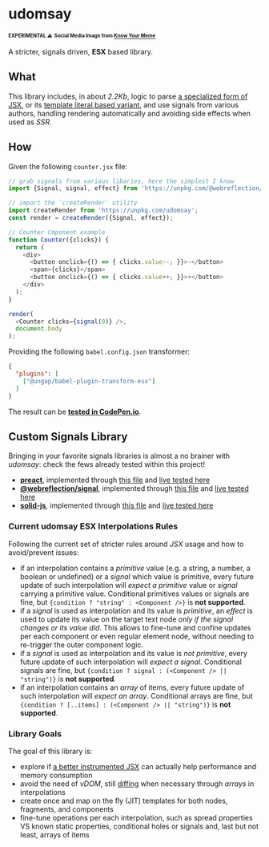 # udomsay

<sup><sub>**EXPERIMENTAL** ⚠</sub></sup> <sup><sub>**Social Media Image from [Know Your Meme](https://knowyourmeme.com/memes/you-dont-say--3)**</sub></sup>

A stricter, signals driven, **ESX** based library.

## What

This library includes, in about *2.2Kb*, logic to parse [a specialized form of JSX](https://github.com/ungap/babel-plugin-transform-esx#readme), or its [template literal based variant](https://github.com/ungap/esx#reade), and use signals from various authors, handling rendering automatically and avoiding side effects when used as *SSR*.

## How

Given the following `counter.jsx` file:
```js
// grab signals from various libaries, here the simplest I know
import {Signal, signal, effect} from 'https://unpkg.com/@webreflection/signal';

// import the `createRender` utility
import createRender from 'https://unpkg.com/udomsay';
const render = createRender({Signal, effect});

// Counter Cmponent example
function Counter({clicks}) {
  return (
    <div>
      <button onclick={() => { clicks.value--; }}>-</button>
      <span>{clicks}</span>
      <button onclick={() => { clicks.value++; }}>+</button>
    </div>
  );
}

render(
  <Counter clicks={signal(0)} />,
  document.body
);
```

Providing the following `babel.config.json` transformer:
```json
{
  "plugins": [
    ["@ungap/babel-plugin-transform-esx"]
  ]
}
```

The result can be **[tested in CodePen.io](https://codepen.io/WebReflection/pen/vYrYxKY)**.

## Custom Signals Library

Bringing in your favorite signals libraries is almost a no brainer with *udomsay*: check the fews already tested within this project!

  * **[preact](https://www.npmjs.com/package/@preact/signals-core)**, implemented through [this file](./esm/dist/preact.js) and [live tested here](https://webreflection.github.io/udomsay/test/dist/preact.html)
  * **[@webreflection/signal](https://www.npmjs.com/package/@webreflection/signal)**, implemented through [this file](./esm/dist/signal.js) and [live tested here](https://webreflection.github.io/udomsay/test/dist/signal.html)
  * **[solid-js](https://www.npmjs.com/package/solid-js)**, implemented through [this file](./esm/dist/solid.js) and [live tested here](https://webreflection.github.io/udomsay/test/dist/solid.html)

### Current udomsay ESX Interpolations Rules

Following the current set of stricter rules around *JSX* usage and how to avoid/prevent issues:

  * if an interpolation contains a *primitive* value (e.g. a string, a number, a boolean or undefined) or a *signal* which value is primitive, every future update of such interpolation will *expect a primitive* value or *signal* carrying a primitive value. Conditional primitives values or signals are fine, but `{condition ? "string" : <Component />}` is **not supported**.
  * if a *signal* is used as interpolation and its value is *primitive*, an *effect* is used to update its value on the target text node *only if the signal changes or its value did*. This allows to fine-tune and confine updates per each component or even regular element node, without needing to re-trigger the outer component logic.
  * if a *signal* is used as interpolation and its value is *not primitive*, every future update of such interpolation will *expect a signal*. Conditional signals are fine, but `{condition ? signal : (<Component /> || "string")}` is **not supported**.
  * if an interpolation contains an *array* of items, every future update of such interpolation will *expect an array*. Conditional arrays are fine, but `{condition ? [..items] : (<Component /> || "string")}` is **not supported**.

### Library Goals

The goal of this library is:

  * explore if [a better instrumented JSX](https://webreflection.medium.com/jsx-is-inefficient-by-default-but-d1122c992399) can actually help performance and memory consumption
  * avoid the need of *vDOM*, still [diffing](https://github.com/WebReflection/udomdiff#readme) when necessary through *arrays* in interpolations
  * create once and map on the fly (JIT) templates for both nodes, fragments, and components
  * fine-tune operations per each interpolation, such as spread properties VS known static properties, conditional holes or signals and, last but not least, arrays of items
